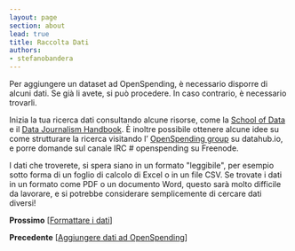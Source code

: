 ```yaml
---
layout: page
section: about
lead: true
title: Raccolta Dati
authors:
- stefanobandera
---
```

Per aggiungere un dataset ad OpenSpending, è necessario disporre di alcuni dati. Se già li avete, si può procedere. In caso contrario, è necessario trovarli.

Inizia la tua ricerca dati consultando alcune risorse, come la [School of Data](http://schoolofdata.org/handbook/courses/finding-data/) e il [Data Journalism Handbook](http://datajournalismhandbook.org/1.0/en/getting_data.html). È inoltre possibile ottenere alcune idee su come strutturare la ricerca visitando l’ [OpenSpending group](http://datahub.io/group/openspending) su datahub.io, e porre domande sul canale IRC # openspending su Freenode.

I dati che troverete, si spera siano in un formato "leggibile", per esempio sotto forma di un foglio di calcolo di Excel o in un file CSV. Se trovate i dati in un formato come PDF o un documento Word, questo sarà molto difficile da lavorare, e si potrebbe considerare semplicemente di cercare dati diversi!

**Prossimo** [<a href="../formattare-i-dati/">Formattare i dati</a>]

**Precedente** [<a href="../aggiungere-dati-ad-openspending/">Aggiungere dati ad OpenSpending</a>]
